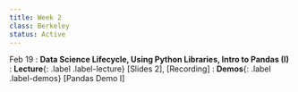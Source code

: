```yaml
---
title: Week 2
class: Berkeley
status: Active
---
```


Feb 19
: **Data Science Lifecycle, Using Python Libraries, Intro to Pandas (I)**
: **Lecture**{: .label .label-lecture} [Slides 2], [Recording]
: **Demos**{: .label .label-demos} [Pandas Demo I]
